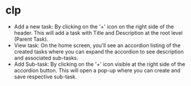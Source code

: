 # clp

- Add a new task: By clicking on the '+' icon on the right side of the header. This will add a task with Title and Description at the root level (Parent Task).
- View task: On the home screen, you'll see an accordion listing of the created tasks where you can expand the accordion to see description and associated sub-tasks.
- Add Sub-task: By clicking on the '+' icon visible at the right side of the accordion button. This will open a pop-up where you can create and save respective sub-task.
